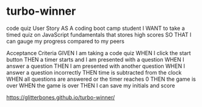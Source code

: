 # turbo-winner
code quiz
User Story
AS A coding boot camp student
I WANT to take a timed quiz on JavaScript fundamentals that stores high scores
SO THAT I can gauge my progress compared to my peers



Acceptance Criteria
GIVEN I am taking a code quiz
WHEN I click the start button
THEN a timer starts and I am presented with a question
WHEN I answer a question
THEN I am presented with another question
WHEN I answer a question incorrectly
THEN time is subtracted from the clock
WHEN all questions are answered or the timer reaches 0
THEN the game is over
WHEN the game is over
THEN I can save my initials and score












 https://glitterbones.github.io/turbo-winner/